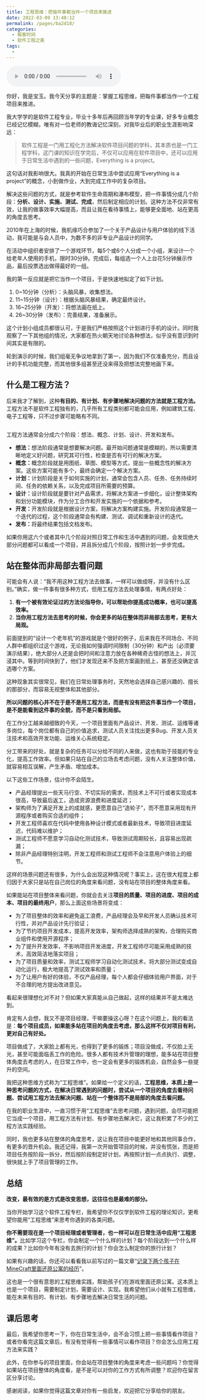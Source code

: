 ```yaml
---
title: 工程思维：把每件事都当作一个项目来推进
date: 2022-03-09 13:48:12
permalink: /pages/ba2d18/
categories:
  - 极客时间
  - 软件工程之美
tags:
  - 
---
```

<audio title="02.工程思维：把每件事都当作一个项目来推进" src="https://static001.geekbang.org/resource/audio/7c/06/7c175d9ca88bbf50663bdc9d3d89df06.mp3" controls="controls"></audio> 
<p>你好，我是宝玉。我今天分享的主题是：掌握工程思维，把每件事都当作一个工程项目来推进。</p><p>我大学学的是软件工程专业，毕业十多年后再回顾当年学的专业课，好多专业概念已经记忆模糊，唯有对一位老师的教诲记忆深刻，对我毕业后的职业生涯影响深远：</p><blockquote>
<p>软件工程是一门用工程化方法解决软件项目问题的学科，其本质也是一门工程学科，这门课的知识在学完后，不仅可以应用在软件项目中，还可以应用于日常生活中遇到的一些问题，Everything is a project。</p>
</blockquote><p>这句话对我影响很大。我真的开始在日常生活中尝试应用“Everything is a project”的概念，小到做作业，大到完成工作中的复杂项目。</p><p>解决这些问题的方式，就是参考软件生命周期和瀑布模型，把一件事情分成几个阶段：<strong>分析、设计、实施、测试、完成</strong>，然后制定相应的计划。这种方法不仅非常有效，让我的做事效率大幅提高，而且让我在看待事情上，能够更全面地、站在更高的角度去思考。</p><p>2010年在上海的时候，我机缘巧合参加了一个关于产品设计与用户体验的线下活动，我可能是与会人员中，为数不多的非专业产品设计的同学。</p><p>在活动中组织者安排了一个游戏环节，每5个或6个人分成一个小组，来设计一个给老年人使用的手机，限时30分钟。完成后，每组选一个人上台花5分钟展示作品，最后投票选出做得最好的一组。</p><!-- [[[read_end]]] --><p>我的第一反应就是把它当作一个项目，于是快速地拟定了如下计划。</p><ol>
<li>0~10分钟（分析）：头脑风暴，收集想法。</li>
<li>11~15分钟（设计）：根据头脑风暴结果，确定最终设计。</li>
<li>16~25分钟（开发）：将想法画在纸上。</li>
<li>26~30分钟（发布）：完善结果，准备展示。</li>
</ol><p>这个计划小组成员都很认可，于是我们严格按照这个计划进行手机的设计。同时我观察了一下其他组的情况，大家都在热火朝天地讨论各种想法，似乎没有意识到时间其实是有限的。</p><p>轮到演示的时候，我们组毫无争议地拿到了第一，因为我们不仅准备充分，而且设计的手机功能完整，而其他很多组甚至还没来得及把想法完整地画下来。</p><h2>什么是工程方法？</h2><p>后来我才了解到，这种<strong>有目的、有计划、有步骤地解决问题的方法就是工程方法。</strong>工程方法不是软件工程独有的，几乎所有工程类别都可能会应用，例如建筑工程、电子工程等，只不过步骤可能略有不同。</p><p><a href="http://sites.tufts.edu/eeseniordesignhandbook/2013/engineering-method/"><img src="https://static001.geekbang.org/resource/image/c4/4e/c45b734291f8a36d4c3d7ed87e384e4e.jpg" alt="" title="图片参考：Engineering Method"></a></p><p>工程方法通常会分成六个阶段：想法、概念、计划、设计、开发和发布。</p><ul>
<li><strong>想法：</strong>想法阶段通常是想要解决问题。最开始问题通常是模糊的，所以需要清晰地定义好问题，研究其可行性，检查是否有可行的解决方案。</li>
<li><strong>概念：</strong>概念阶段就是用图纸、草图、模型等方式，提出一些概念性的解决方案。这些方案可能有多个，最终会确定一个解决方案。</li>
<li><strong>计划：</strong>计划阶段是关于如何实施的计划，通常会包含人员、任务、任务持续时间、任务的依赖关系，以及完成项目所需要的预算。</li>
<li><strong>设计：</strong>设计阶段就是要针对产品需求，将解决方案进一步细化，设计整体架构和划分功能模块，作为分工合作和开发实施的一个依据和参考。</li>
<li><strong>开发：</strong>开发阶段就是根据设计方案，将解决方案构建实施。开发阶段通常是一个迭代的过程，这个阶段通常会有构建、测试、调试和重新设计的迭代。</li>
<li><strong>发布：</strong>将最终结果包括文档发布。</li>
</ul><p>如果你用这六个或者其中几个阶段对照日常工作和生活中遇到的问题，会发现绝大部分问题都可以看成一个项目，并且拆分成几个阶段，按照计划一步步完成。</p><h2>站在整体而非局部去看问题</h2><p>可能会有人说：“我不用这种工程方法去做事，一样可以做成呀，并没有什么区别。”确实，做一件事有很多种方式，但用工程方法去处理事情，有两点好处：</p><ol>
<li><strong>有一个被有效论证过的方法论指导你，可以帮助你提高成功概率，也可以提高效率。</strong></li>
<li><strong>当你用工程方法去思考的时候，你会更多的站在整体而非局部去思考，更有大局观。</strong></li>
</ol><p>前面提到的“设计一个老年机”的游戏就是个很好的例子，后来我在不同场合、不同人群中都组织过这个游戏，无论我如何强调时间限制（30分钟）和产出（必须要演示结果），绝大部分人还是会把时间和注意力放在各种稀奇古怪的想法上，并沉浸其中。等到时间快到了，他们才发现还来不及把方案画到纸上，甚至还没确定该选哪个方案。</p><p>这种现象其实很常见，我们在日常处理事务时，天然地会选择自己感兴趣的、擅长的那部分，而容易无视整体和其他部分。</p><p><strong>所以问题的核心并不在于是不是用工程方法，而是有没有把这件事当作一个项目，是不是能看到这件事的全貌，而不是只看到局部。</strong></p><p>在工作分工越来越细致的今天，一个项目里面有产品设计、开发、测试、运维等诸多岗位，每个岗位都有自己的价值追求，测试人员关注找出更多Bug、开发人员关注技术和高效开发功能、运维关心系统稳定。</p><p>分工带来的好处，就是复杂的任务可以分给不同的人来做，这也有助于技能的专业化，提高工作效率。但如果只站在自己的立场去考虑问题，没有人关注整体价值，就容易相互误解，产生矛盾、增加成本。</p><p>以下这些工作场景，估计你不会陌生。</p><ul>
<li>产品经理提出一些天马行空、不切实际的需求，而技术上不可行或者实现成本很高，导致最后返工，造成资源浪费和进度延迟；</li>
<li>架构师为了满足开发上的成就感，更愿意自己“造轮子”，而不愿意采用现有开源程序或者购买合适的组件；</li>
<li>开发工程师喜欢在代码中使用各种设计模式或者最新技术，导致项目进度延迟，代码难以维护；</li>
<li>测试工程师不愿意学习自动化测试技术，导致测试周期较长，且容易出现疏漏；</li>
<li>除非产品经理特别注明，开发工程师和测试工程师不会注意用户体验上的细节。</li>
</ul><p>这样的场景问题还有很多，为什么会出现这种情况呢？事实上，这在很大程度上都归因于大家只是站在自己岗位的角度来看问题，没有站在项目的整体角度来看。</p><p>如果能站在项目整体来看问题，你就会去关注<strong>项目的质量、项目的进度、项目的成本、项目的最终用户</strong>，那么上面这些场景将变成：</p><ul>
<li>为了项目整体的效率和避免返工浪费，产品经理会及早和开发人员确认技术可行性，并对产品设计先行验证；</li>
<li>为了节约项目开发成本，提高开发效率，架构师选择成熟的架构，合理购买商业组件和使用开源程序；</li>
<li>为了提升开发效率，不影响项目开发进度，开发工程师尽可能采用成熟的技术，高效简洁地落实项目；</li>
<li>为了项目质量和效率，测试工程师学习自动化测试技术，将大部分测试变成自动化运行，极大地提高了测试效率和质量；</li>
<li>为了让用户有好的体验，不仅产品经理，每个人都会仔细体验用户界面，对于不合理的地方提出改进意见。</li>
</ul><p>看起来很理想化对不对？但如果大家真能从自己做起，这样的结果并不是太难达到。</p><p>肯定有人会想，我又不是项目经理，干嘛要操这心呀？在这个问题上，我的看法是：<strong>每个项目成员，如果能多站在项目的角度去考虑，那么这样不仅对项目有利，更对自己有好处。</strong></p><p>项目做成了，大家脸上都有光，也得到了更多的锻炼；项目没做成，不仅脸上无光，甚至可能面临丢工作的危险。很多人都有技术升管理的理想，能多站在项目整体角度去考虑的人，在日常工作中，也一定会有更多的锻炼机会，自然会多一些提升的空间。</p><p>我把这种思维方式称为“工程思维”。如果给一个定义的话，<strong>工程思维，本质上是一种思考问题的方式，在解决日常遇到的问题时，尝试从一个项目的角度去看待问题、尝试用工程方法去解决问题、站在一个整体而不是局部的角度去看问题。</strong></p><p>在我的职业生涯中，一直习惯于用“工程思维”去思考问题，遇到问题，会尽可能把它当成一个项目，用工程方法有计划、有步骤地去解决它，这让我积累了不少的工程方法实践经验。</p><p>同时，我也更多站在整体的角度思考，这让我在项目中能更好地和其他同事合作，有更多的晋升机会。我还记得，我第一次开始管项目的时候，并没有慌张，而是把项目任务按阶段一拆分，然后按阶段制定好计划，再按照计划一点点执行、调整，很快就上手了项目管理的工作。</p><h2>总结</h2><p><strong>改变，最有效的是方式是改变思想，这往往也是最难的部分。</strong></p><p>当你开始学习这个软件工程专栏，我希望你不仅仅学到软件工程的理论知识，更希望你能用“工程思维”来思考你遇到的各类问题。</p><p><strong>你不需要现在是一个项目经理或者管理者，也一样可以在日常生活中应用“工程思维”。</strong>比如学习这个专栏，你会制定一个什么样的计划？每个阶段达到一个什么样的成果？比如你今年有没有去旅行的计划？你会怎么制定你的旅行计划？</p><p>如果有兴趣的话，你还可以看看我以前写过的一篇文章“<a href="http://zhuanlan.zhihu.com/p/21314651">记录下两个孩子在MineCraft里面还原公寓的经历</a>”。</p><p>这也是一个很有意思的工程思维实践，帮助孩子们在游戏里面还原公寓。这本质上也是一个项目，需要制定计划，需要设计、实现。我希望他们从小就有工程思维，能在未来有目的、有计划、有步骤地去解决日常生活的问题。</p><h2>课后思考</h2><p>最后，我希望你思考一下，你在日常生活中，会不会习惯上把一些事情看作项目？或者你看完这篇文章后，有没有觉得有一些事情可以看作项目？你会怎么应用工程方法来实践？</p><p>此外，在你参与的项目里面，你会站在项目整体的角度来考虑一些问题吗？你觉得如果站在项目整体的角度看，是不是可以对你的工作方式有所调整？欢迎你在留言区分享讨论。</p><p>感谢阅读，如果你觉得这篇文章对你有一些启发，欢迎把它分享给你的朋友。</p>